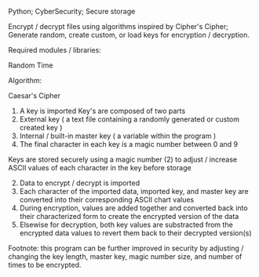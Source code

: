 Python; CyberSecurity; Secure storage

Encrypt / decrypt files using algorithms inspired by Cipher's Cipher; Generate random, create custom, or load keys for encryption / decryption.

Required modules / libraries:

Random
Time

Algorithm:

Caesar's Cipher

1. A key is imported
  Key's are composed of two parts
  1. External key ( a text file containing a randomly generated or custom created key )
  2. Internal / built-in master key ( a variable within the program )
  3. The final character in each key is a magic number between 0 and 9

  Keys are stored securely using a magic number (2) to adjust / increase ASCII values of each character in the key before storage

2. Data to encrypt / decrypt is imported
3. Each character of the imported data, imported key, and master key are converted into their corresponding ASCII chart values
4. During encryption, values are added together and converted back into their characterized form to create the encrypted version of the data
5. Elsewise for decryption, both key values are substracted from the encrypted data values to revert them back to their decrypted version(s)


Footnote: this program can be further improved in security by adjusting / changing the key length, master key, magic number size, and number of times to be encrypted.


